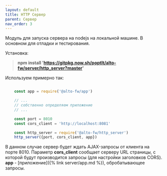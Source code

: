 ```yaml
---
layout: default
title: HTTP Сервер
parent: Сервер
nav_order: 3
---
```


Модуль для запуска сервера на nodejs на локальной машине. В основном для отладки и тестирования.

Установка:

> **npm install 'https://gitpkg.now.sh/poptlt/alto-fw/server/http_server?master'**

Используем примерно так:

```javascript

    const app = require('@alto-fw/app')

    // ...
    // собственно определяем приложение
    // ...

    const port = 8010
    const cors_client = 'http://localhost:8081'

    const http_server = require('@alto-fw/http_server')
    http_server({port, cors_client, app})    
```
В данном случае сервер будет ждать AJAX-запросы от клиента на порте 8010. Параметр **cors_client** сообщает
серверу URL страницы, с которой будут производится запросы (для настройки заголовков CORS). 
**app** - [приложение]({% link server/app.md %}), обробатывающее запросы.
